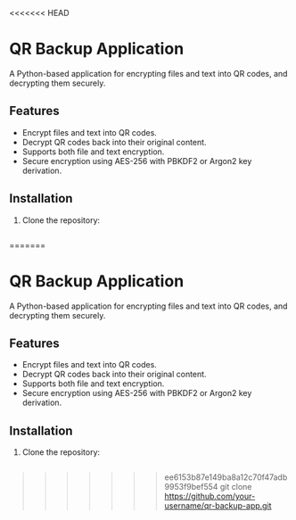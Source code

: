 <<<<<<< HEAD
# QR Backup Application

A Python-based application for encrypting files and text into QR codes, and decrypting them securely.

## Features
- Encrypt files and text into QR codes.
- Decrypt QR codes back into their original content.
- Supports both file and text encryption.
- Secure encryption using AES-256 with PBKDF2 or Argon2 key derivation.

## Installation
1. Clone the repository:
   ```bash
=======
# QR Backup Application

A Python-based application for encrypting files and text into QR codes, and decrypting them securely.

## Features
- Encrypt files and text into QR codes.
- Decrypt QR codes back into their original content.
- Supports both file and text encryption.
- Secure encryption using AES-256 with PBKDF2 or Argon2 key derivation.

## Installation
1. Clone the repository:
   ```bash
>>>>>>> ee6153b87e149ba8a12c70f47adb9953f9bef554
   git clone https://github.com/your-username/qr-backup-app.git